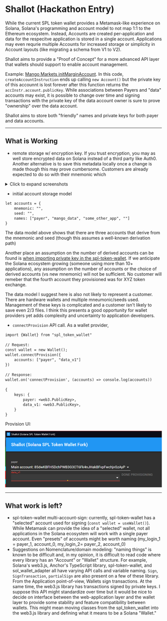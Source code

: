 # Shallot (Hackathon Entry)

While the current SPL token wallet provides a Metamask-like experience on Solana, Solana's programming and account model to not map 1:1 to the Ethereum ecosystem. Instead, Accounts are created per-application and data for the respecitve application is stored in a single account. Applications may even requrie multiple Accounts for increased storage or simplicity in Account layouts (like migrating a schema from V1 to V2).

Shallot aims to provide a "Proof of Concept" for a more advanced API layer that wallets should support to enable account management.

Example: [Mango Markets initMarginAccount](https://github.com/blockworks-foundation/mango-ui-v2/blob/f827718f507600691079476d1f2a406a095a69cf/utils/mango.tsx#L58-L102). In this code, `createAccountInstruction` ends up calling `new Account()` but the private key of this accounnt is lost forever after this function returns the `accInstr.account.publicKey`. While associations between Payers and "data" accounts may exist, it is possible to change over time and signing transactions with the private key of the data account owner is sure to prove "ownership" over the data account.

Shallot aims to store both "friendly" names and private keys for both payer and data accounts.

---

## What is Working

* remote storage w/ encryption key. If you trust encryption, you may as well store encrypted data on Solana instead of a third party like Auth0. Another alternative is to save this metadata locally once a change is made though this may prove cumbersome. Customers are already expected to do so with their mnemonic which 

<details>
  <summary>Click to expand screenshots</summary>

1. login with Auth0

![auth0_login](./auth0_login_1.png)

2. sign in with social account/email account

![auth0_login](./auth0_login_2.png)

3. compelete sign in with encryption key

![key_login](./key_login.png)

4. view of data on Auth0 side

![auth0_metadata.png](./auth0_metadata.png)

</details>

* initial account storage model

```
let accounts = {
    mnemonic: "",
    seed: "",
    names: ["payer", "mango_data", "some_other_app", ""]
}
```

The data model above shows that there are three accounts that derive from the mnemonic and seed (though this assumes a well-known derivation path)

Another place an assumption on the number of derived accounts can be found is [when importing private key in the spl-token-wallet](https://github.com/project-serum/spl-token-wallet/blob/958cf5df7a6afe417354cac14c353b52e1b8d6d4/src/pages/LoginPage.js#L423-L429). If we anticipate the Solana ecosystem growing (someone using more than 10+ applications), any assumption on the number of accounts or the choice of derived accounts (vs new mnemonic) will not be sufficient. No customer will remeber that the fourth account they provisioned was for XYZ token exchange.

The data model I suggest here is also not likely to represent a customer. There are hardware wallets and multiple mneumonic/seeds used. Management of these keys is complicated and a customer isn't likely to save even 2/3 files. I think this presents a good opportunity for wallet providers yet adds complexity and uncertainty to application developers.

* `connectProvision` API call. As a wallet provider, 

```node
import {Wallet} from "spl_token_wallet"

// Request:
const wallet = new Wallet();
wallet.connectProvision({
    accounts: ["payer", "data_v1"]
})

// Response:
wallet.on('connectProvision', (accounts) => console.log(accounts))

{
    keys: {
        payer: <web3.PublicKey>,
        data_v1: <web3.PublicKey>,
    }
}
```

Provision UI:

![provision_screen](./provision_screen.png)

---

## What work is left?

* spl-token-wallet multi-account-sign: currently, spl-token-wallet has a "selected" account used for signing (`const wallet = useWallet()`). While Metamask can provide the idea of a "selected" wallet, not all applications in the Solana ecosystem will work with a single payer account. Even "presets" of accounts might be worth naming (my_login_1 = payer_1, account_0, my_login_2= payer_2, account_0)
* Suggestions on Nomenclature/domain modeling: "naming things" is known to be difficult and, in my opinion, it is difficult to read code where every library has an "Account" or "Wallet" structure. For example, Solana's web3.js, Anchor's TypeScript library, spl-token-wallet, and sol_wallet_adapter all have varying API calls and variable naming. `Sign`, `SignTransaction`, `partialSign` are also present on a few of these library. From the Application point-of-view, Wallets sign transactions. At the same time, the web3.js library has transactions signed by private keys. I suppose this API might standardize over time but it would be nice to decide on interface between the web-application layer and the wallet layer to provide some stability and feature compatibility between wallets. This might mean moving classes from the spl_token_wallet into the web3.js library and defining what it means to be a Solana "Wallet."